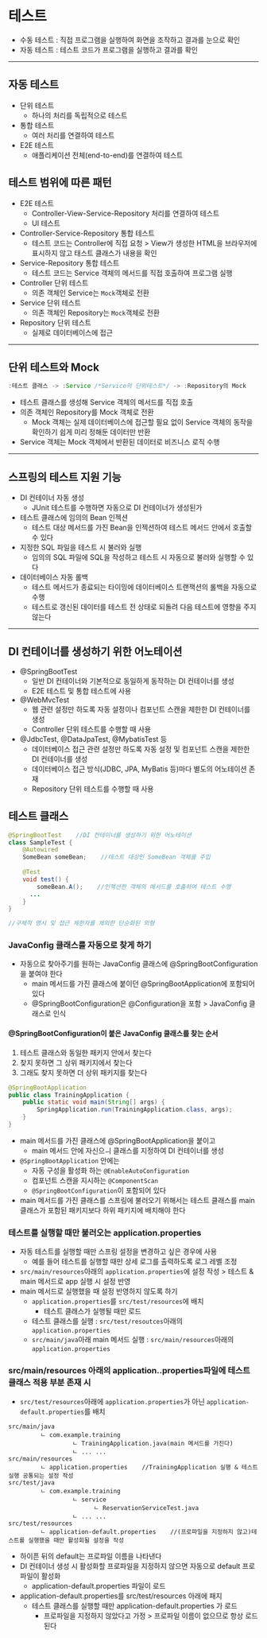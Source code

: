 # 테스트
+ 수동 테스트 : 직접 프로그램을 실행하여 화면을 조작하고 결과를 눈으로 확인
+ 자동 테스트 : 테스트 코드가 프로그램을 실행하고 결과를 확인

---

## 자동 테스트
+ 단위 테스트
  + 하나의 처리를 독립적으로 테스트
+ 통합 테스트
  + 여러 처리를 연결하여 테스트
+ E2E 테스트
  + 애플리케이션 전체(end-to-end)를 연결하여 테스트

## 테스트 범위에 따른 패턴
+ E2E 테스트
  + Controller-View-Service-Repository 처리를 연결하여 테스트
  + UI 테스트
+ Controller-Service-Repository 통합 테스트
  + 테스트 코드는 Controller에 직접 요청 > View가 생성한 HTML을 브라우저에 표시하지 않고 태스트 클래스가 내용을 확인
+ Service-Repository 통합 테스트
  + 테스트 코드는 Service 객체의 메서드를 직접 호출하여 프로그램 실행
+ Controller 단위 테스트
  + 의존 객체인 Service는 `Mock`객체로 전환
+ Service 단위 테스트
  + 의존 객체인 Repository는 `Mock`객체로 전환
+ Repository 단위 테스트
  + 실제로 데이터베이스에 접근

---

## 단위 테스트와 Mock
```java
:테스트 클래스 -> :Service /*Service의 단위테스트*/ -> :Repository의 Mock
```
+ 테스트 클래스를 생성해 Service 객체의 메서드를 직접 호출
+ 의존 객체인 Repository를 Mock 객체로 전환
  + Mock 객체는 실제 데이터베이스에 접근할 필요 없이 Service 객체의 동작을 확인하기 쉽게 미리 정해둔 데이터만 반환
+ Service 객체는 Mock 객체에서 반환된 데이터로 비즈니스 로직 수행

---

## 스프링의 테스트 지원 기능
+ DI 컨테이너 자동 생성
  + JUnit 테스트를 수행하면 자동으로 DI 컨테이너가 생성된가
+ 테스트 클래스에 임의의 Bean 인젝션
  + 테스트 대상 메서드를 가진 Bean을 인젝션하여 테스트 메서드 안에서 호출할 수 있다
+ 지정한 SQL 파일을 테스트 시 불러와 실행
  + 임의의 SQL 파일에 SQL을 작성하고 테스트 시 자동으로 불러와 실행할 수 있다
+ 데이터베이스 자동 롤백
  + 테스트 메서드가 종료되는 타이밍에 데이터베이스 트랜잭션의 롤백을 자동으로 수행
  + 테스트로 갱신된 데이터를 테스트 전 상태로 되돌려 다음 테스트에 영향을 주지 않는다

---

## DI 컨테이너를 생성하기 위한 어노테이션
+ @SpringBootTest
  + 일반 DI 컨테이너와 기본적으로 동일하게 동작하는 DI 컨테이너를 생성
  + E2E 테스트 및 통합 테스트에 사용
+ @WebMvcTest
  + 웹 관련 설정만 하도록 자동 설정이나 컴포넌트 스캔을 제한한 DI 컨테이너를 생성
  + Controller 단위 테스트를 수행할 때 사용
+ @JdbcTest, @DataJpaTest, @MybatisTest 등
  + 데이터베이스 접근 관련 설정만 하도록 자동 설정 및 컴포넌트 스캔을 제한한 DI 컨테이너를 생성
  + 데이터베이스 접근 방식(JDBC, JPA, MyBatis 등)마다 별도의 어노테이션 존재
  + Repository 단위 테스트를 수행할 때 사용

## 테스트 클래스
```java
@SpringBootTest    //DI 컨테이너를 생성하기 위한 어노테이션
class SampleTest {
    @Autowired
    SomeBean someBean;    //테스트 대상인 SomeBean 객체를 주입
  
    @Test
    void test() {
        someBean.A();    //인젝션한 객체의 메서드를 호출하여 테스트 수행
      ...
    }
}

//구체적 명시 및 접근 제한자를 제외한 단순화된 외형
```

### JavaConfig 클래스를 자동으로 찾게 하기
+ 자동으로 찾아주기를 원하는 JavaConfig 클래스에 @SpringBootConfiguration을 붙여야 한다
  + main 메서드를 가진 클래스에 붙이던 @SpringBootApplication에 포함되어 있다
  + @SpringBootConfiguration은 @Configuration을 포함 > JavaConfig 클래스로 인식

#### @SpringBootConfiguration이 붙은 JavaConfig 클래스를 찾는 순서
1. 테스트 클래스와 동일한 패키지 안에서 찾는다
2. 찾지 못하면 그 상위 패키지에서 찾는다
3. 그래도 찾지 못하면 더 상위 패키지를 찾는다

```java
@SpringBootApplication
public class TrainingApplication {
    public static void main(String[] args) {
        SpringApplication.run(TrainingApplication.class, args);
    }
}
```
+ main 메서드를 가진 클래스에 @SpringBootApplication을 붙이고
  + main 메서드 안에 자신으ㅢ 클래스를 지정하여 DI 컨테이너를 생성
+ `@SpringBootApplication` 안에는
  + 자동 구성을 활성화 하는 `@EnableAutoConfiguration`
  + 컴포넌트 스캔을 지시하는 `@ComponentScan`
  + `@SpringBootConfiguration`이 포함되어 있다
+ main 메서드를 가진 클래스를 스프링에 불러오기 위해서는 테스트 클래스를 main 클래스가 포함된 패키지보다 하위 패키지에 배치해야 한다

### 테스트를 실행할 때만 불러오는 application.properties
+ 자동 테스트를 실행할 때만 스프링 설정을 변경하고 싶은 경우에 사용
  + 예를 들어 테스트를 실행할 때만 상세 로그를 출력하도록 로그 레벨 조정
+ `src/main/resources`아래의 `application.properties`에 설정 작성 > 테스트 & main 메서드로 app 실행 시 설정 반영
+ main 메서드로 실행했을 때 설정 반영하지 않도록 하기
  + `application.properties`를 `src/test/resources`에 배치
    + 테스트 클래스가 실행될 때만 로드
  + 테스트 클래스를 실행 : `src/test/resoutces`아래의 `application.properties`
  + `src/main/java`아래 main 메서드 실행 : `src/main/resources`아래의 `application.properties`

### src/main/resources 아래의 application..properties파일에 테스트 클래스 적용 부분 존재 시
+ `src/test/resources`아래에 `application.properties`가 아닌 `application-default.properties`를 배치
```declarative
src/main/java
         ㄴ com.example.training
                  ㄴ TrainingApplication.java(main 메서드를 가진다)
                  ㄴ ... ...
src/main/resources
         ㄴ application.properties    //TrainingApplication 실행 & 테스트 실행 공통되는 설정 작성
src/test/java
         ㄴ com.example.training
                  ㄴ service
                        ㄴ ReservationServiceTest.java
                  ㄴ ... ...
src/test/resources
         ㄴ application-default.properties    //(프로파일을 지정하지 않고)테스트를 실행했을 때만 활성회될 설정을 작성
```
+ 하이픈 뒤의 default는 프로파일 이름을 나타낸다
+ DI 컨테이너 생성 시 활성화할 프로파일을 지정하지 않으면 자동으로 default 프로파일이 활성화
  + application-default.properties 파일이 로드
+ application-default.properties를 src/test/resources 아래에 패지
  + 테스트 클래스를 실행할 때만 application-default.properties 가 로드
    + 프로파일을 지정하지 않았다고 가정 > 프로파일 이름이 없으므로 항상 로드된다
